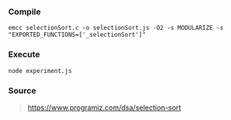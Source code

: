 ### Compile
```
emcc selectionSort.c -o selectionSort.js -O2 -s MODULARIZE -s "EXPORTED_FUNCTIONS=['_selectionSort']"
```

### Execute
```
node experiment.js
```

### Source
> https://www.programiz.com/dsa/selection-sort